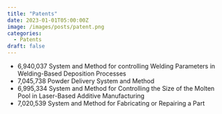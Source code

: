 ```yaml
---
title: "Patents"
date: 2023-01-01T05:00:00Z
image: /images/posts/patent.png
categories: 
  - Patents
draft: false
---
```


- 6,940,037	System and Method for controlling Welding Parameters in Welding-Based Deposition Processes
- 7,045,738	Powder Delivery System and Method
- 6,995,334	System and Method for Controlling the Size of the Molten Pool in Laser-Based Additive Manufacturing
- 7,020,539	System and Method for Fabricating or Repairing a Part
